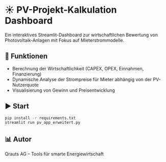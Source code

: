 # ☀️ PV-Projekt-Kalkulation Dashboard

Ein interaktives Streamlit-Dashboard zur wirtschaftlichen Bewertung von Photovoltaik-Anlagen mit Fokus auf Mieterstrommodelle.

## 🔧 Funktionen
- Berechnung der Wirtschaftlichkeit (CAPEX, OPEX, Einnahmen, Finanzierung)
- Dynamische Analyse der Strompreise für Mieter abhängig von der PV-Nutzerquote
- Visualisierung von Gewinn und Preisentwicklung

## ▶️ Start
```bash
pip install -r requirements.txt
streamlit run pv_app_erweitert.py
```

## 📊 Autor
Qrauts AG – Tools für smarte Energiewirtschaft
